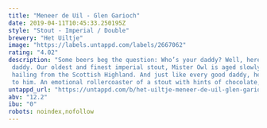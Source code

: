 ```yaml
---
title: "Meneer de Uil - Glen Garioch"
date: 2019-04-11T10:45:33.250195Z
style: "Stout - Imperial / Double"
brewery: "Het Uiltje"
image: "https://labels.untappd.com/labels/2667062"
rating: "4.02"
description: "Some beers beg the question: Who’s your daddy? Well, here at Uiltje, Meneer de Uil is our daddy. Our oldest and finest imperial stout, Mister Owl is aged slowly in whisky barrels hailing from the Scottish Highland. And just like every good daddy, he’s a complex character that smells of smoke and comes with all sorts of historical baggage attached to him. An emotional rollercoaster of a stout with hints of chocolate, coffee and vanilla. Sip in front of a fireplace or the late-summer BBQ pit, but by all means sip. And remember, next time someone asks ‘Who’s your daddy?’ You confidently reply, ‘Mister Owl’s my daddy!’"
untappd_url: "https://untappd.com/b/het-uiltje-meneer-de-uil-glen-garioch/2667062"
abv: "12.2"
ibu: "0"
robots: noindex,nofollow
---
```

